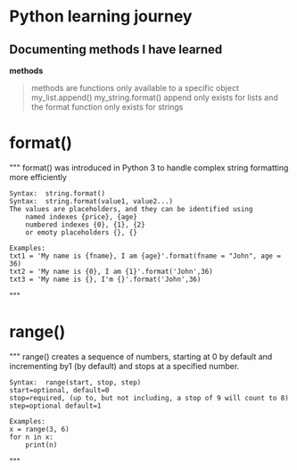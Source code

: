 # Python learning journey


## Documenting methods I have learned

**methods**

>	methods are functions only available to a specific object
>	my_list.append()
>	my_string.format()
>	append only exists for lists and the format function only exists for strings



# format()
"""
	format() was introduced in Python 3 to handle complex string formatting more efficiently
	
	Syntax:  string.format() 
	Syntax:  string.format(value1, value2...)
	The values are placeholders, and they can be identified using 
		named indexes {price}, {age}
		numbered indexes {0}, {1}, {2}
		or emoty placeholders {}, {}

	Examples:
	txt1 = 'My name is {fname}, I am {age}'.format(fname = "John", age = 36)
	txt2 = 'My name is {0}, I am {1}'.format('John',36)
	txt3 = 'My name is {}, I'm {}'.format('John',36)
"""

# range()
"""
	range() creates a sequence of numbers, starting at 0 by default and incrementing by1 (by default) and stops at a specified number.

	Syntax:  range(start, stop, step)
	start=optional, default=0
	stop=required, (up to, but not including, a stop of 9 will count to 8) 
	step=optional default=1

	Examples:
	x = range(3, 6)
	for n in x:
		print(n)
"""


